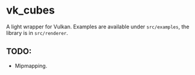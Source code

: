 # vk_cubes

A light wrapper for Vulkan. Examples are available under `src/examples`, the library is in `src/renderer`.

## TODO:
- Mipmapping.
